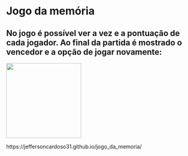 # Jogo da memória
## No jogo é possível ver a vez e a pontuação de cada jogador. Ao final da partida é mostrado o vencedor e a opção de jogar novamente:

<img  width="200px" src= "./imagens/memoria.gif">
<p>https://jeffersoncardoso31.github.io/jogo_da_memoria/</p>
